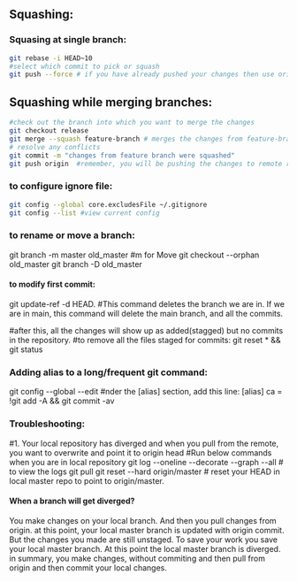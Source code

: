 ## Squashing:

### Squasing at single branch:
```bash 
git rebase -i HEAD~10
#select which commit to pick or squash
git push --force # if you have already pushed your changes then use origin
```

## Squashing while merging branches:
```bash
#check out the branch into which you want to merge the changes
git checkout release
git merge --squash feature-branch # merges the changes from feature-branch into release
# resolve any conflicts
git commit -m "changes from feature branch were squashed"
git push origin  #remember, you will be pushing the changes to remote release branch.
```

### to configure ignore file:
```bash 
git config --global core.excludesFile ~/.gitignore
git config --list #view current config
```

### to rename or move a branch:
git branch -m master old_master #m for Move
git checkout --orphan old_master
git branch -D old_master

#### to modify first commit:
git update-ref -d HEAD. #This command deletes the branch we are in. If we are in main, this command will delete the main branch, and all the commits.

#after this, all the changes will show up as added(stagged) but no commits in the repository. 
#to remove all the files staged for commits:
git reset * && git status

### Adding alias to a long/frequent git command:
git config --global --edit  #nder the [alias] section, add this line:
[alias]
    ca = !git add -A && git commit -av

### Troubleshooting:
#1. Your local repository has diverged and when you pull from the remote, you want to overwrite and point it to origin head
#Run below commands when you are in local repository
git log --oneline --decorate --graph --all   # to view the logs
git pull
git reset --hard origin/master # reset your HEAD in local master repo to  point to origin/master.



#### When a branch will get diverged?
You make changes on your local branch. And then you pull changes from origin. at this point, your local master branch is updated 
with origin commit. But the changes you made are still unstaged. 
To save your work you save your local master branch. At this point the local master branch is diverged.
in summary, you make changes, without commiting and then pull from origin and then commit your local changes.

